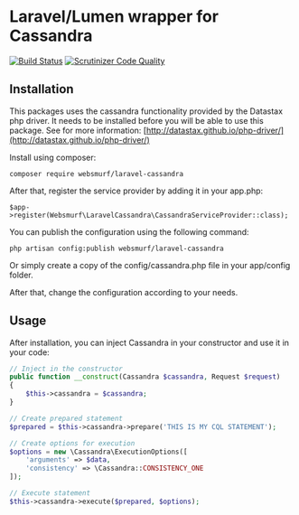 Laravel/Lumen wrapper for Cassandra
=========

[![Build Status](https://scrutinizer-ci.com/g/websmurf/laravel-cassandra/badges/build.png?b=master)](https://scrutinizer-ci.com/g/websmurf/laravel-cassandra/build-status/master)
[![Scrutinizer Code Quality](https://scrutinizer-ci.com/g/websmurf/laravel-cassandra/badges/quality-score.png?b=master)](https://scrutinizer-ci.com/g/websmurf/laravel-cassandra/?branch=master)

Installation
----

This packages uses the cassandra functionality provided by the Datastax php driver. 
It needs to be installed before you will be able to use this package. See for more information: [http://datastax.github.io/php-driver/](http://datastax.github.io/php-driver/)

Install using composer: 

```
composer require websmurf/laravel-cassandra
```

After that, register the service provider by adding it in your app.php:

```
$app->register(Websmurf\LaravelCassandra\CassandraServiceProvider::class);
```

You can publish the configuration using the following command:

```
php artisan config:publish websmurf/laravel-cassandra
```

Or simply create a copy of the config/cassandra.php file in your app/config folder.

After that, change the configuration according to your needs.

Usage
----

After installation, you can inject Cassandra in your constructor and use it in your code:

```php
// Inject in the constructor
public function __construct(Cassandra $cassandra, Request $request)
{
	$this->cassandra = $cassandra;
}

// Create prepared statement
$prepared = $this->cassandra->prepare('THIS IS MY CQL STATEMENT');

// Create options for execution
$options = new \Cassandra\ExecutionOptions([
	'arguments' => $data,
  	'consistency' => \Cassandra::CONSISTENCY_ONE
]);

// Execute statement
$this->cassandra->execute($prepared, $options);
```